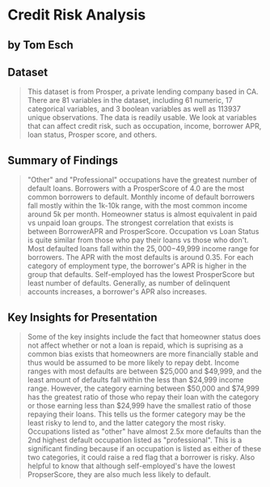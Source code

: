 # Credit Risk Analysis
## by Tom Esch


## Dataset

> This dataset is from Prosper, a private lending company based in CA. There are 81 variables in the dataset, including 61 numeric, 17 categorical variables, and 3 boolean variables as well as 113937 unique observations. The data is readily usable. We look at variables that can affect credit risk, such as occupation, income, borrower APR, loan status, Prosper score, and others. 


## Summary of Findings

>   "Other" and "Professional" occupations have the greatest number of default loans.
    Borrowers with a ProsperScore of 4.0 are the most common borrowers to default. 
    Monthly income of default borrowers fall mostly within the 1k-10k range, with the most common income around 5k per month.
    Homeowner status is almost equivalent in paid vs unpaid loan groups.
    The strongest correlation that exists is between BorrowerAPR and ProsperScore. 
    Occupation vs Loan Status is quite similar from those who pay their loans vs those who don't. 
    Most defaulted loans fall within the $25,000-$49,999 income range for borrowers.
    The APR with the most defaults is around 0.35. 
    For each category of employment type, the borrower's APR is higher in the group that defaults. 
    Self-employed has the lowest ProsperScore but least number of defaults. 
    Generally, as number of delinquent accounts increases, a borrower's APR also increases. 



## Key Insights for Presentation

> Some of the key insights include the fact that homeowner status does not affect whether or not a loan is repaid, which is suprising as a common bias exists that homeowners are more financially stable and thus would be assumed to be more likely to repay debt. Income ranges with most defaults are between $25,000 and $49,999, and the least amount of defaults fall within the less than $24,999 income range. However, the category earning between $50,000 and $74,999 has the greatest ratio of those who repay their loan with the category or those earning less than $24,999 have the smallest ratio of those repaying their loans. This tells us the former category may be the least risky to lend to, and the latter category the most risky. Occupations listed as "other" have almost 2.5x more defaults than the 2nd highest default occupation listed as "professional". This is a significant finding because if an occupation is listed as either of these two categories, it could raise a red flag that a borrower is risky. Also helpful to know that although self-employed's have the lowest PropserScore, they are also much less likely to default. 
